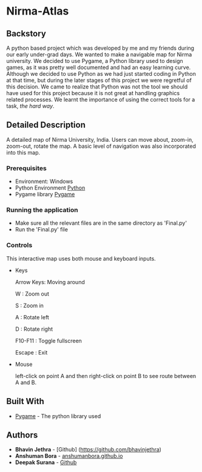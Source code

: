 # Nirma-Atlas

## Backstory

A python based project which was developed by me and my friends during our early under-grad days. We wanted to make a navigable map for Nirma university. We decided to use Pygame, a Python library used to design games, as it was pretty well documented and had an easy learning curve. Although we decided to use Python as we had just started coding in Python at that time, but during the later stages of this project we were regretful of this decision. We came to realize that Python was not the tool we should have used for this project because it is not great at handling graphics related processes. We learnt the importance of using the correct tools for a task, *the hard way*.

## Detailed Description

A detailed map of Nirma University, India. Users can move about, zoom-in, zoom-out, rotate the map. A basic level of navigation was also incorporated into this map. 

### Prerequisites

* Environment: Windows
* Python Environment [Python](https://docs.python.org/3/)
* Pygame library [Pygame](https://www.pygame.org/docs/)

### Running the application

* Make sure all the relevant files are in the same directory as 'Final.py'
* Run the 'Final.py' file 

### Controls

This interactive map uses both mouse and keyboard inputs.

* Keys

  Arrow Keys: Moving around
  
  W : Zoom out
  
  S : Zoom in
  
  A : Rotate left
  
  D : Rotate right
  
  F10-F11 : Toggle fullscreen
  
  Escape : Exit

* Mouse

  left-click on point A and then right-click on point B to see route between A and B.

## Built With

* [Pygame](https://www.pygame.org/docs/) - The python library used


## Authors

* **Bhavin Jethra** - [Github] (https://github.com/bhavinjethra)
* **Anshuman Bora** - [anshumanbora.github.io](https://anshumanbora.github.io)
* **Deepak Surana** - [Github](https://github.com/deepak18)  




